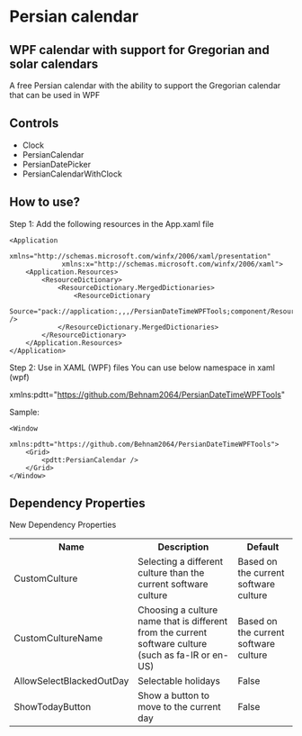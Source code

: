 # Persian calendar
## WPF calendar with support for Gregorian and solar calendars

A free Persian calendar with the ability to support the Gregorian calendar that can be used in WPF


## Controls
- Clock
- PersianCalendar
- PersianDatePicker
- PersianCalendarWithClock


## How to use?
Step 1: Add the following resources in the App.xaml file

```
<Application 
             xmlns="http://schemas.microsoft.com/winfx/2006/xaml/presentation"
             xmlns:x="http://schemas.microsoft.com/winfx/2006/xaml">
    <Application.Resources>
        <ResourceDictionary>
            <ResourceDictionary.MergedDictionaries>
                <ResourceDictionary
                    Source="pack://application:,,,/PersianDateTimeWPFTools;component/Resources.xaml" />
            </ResourceDictionary.MergedDictionaries>
        </ResourceDictionary>
    </Application.Resources>
</Application>
```

Step 2:
Use in XAML (WPF) files
You can use below namespace in xaml (wpf)

xmlns:pdtt="https://github.com/Behnam2064/PersianDateTimeWPFTools"


Sample:
```
<Window 
    xmlns:pdtt="https://github.com/Behnam2064/PersianDateTimeWPFTools">
    <Grid>
        <pdtt:PersianCalendar />
    </Grid>
</Window>
```

## Dependency Properties
New Dependency Properties

<table>
<tr>
    <th>Name</th>
    <th>Description</th>
    <th>Default</th>
</tr>
<tr>
    <td>CustomCulture</td>
    <td>Selecting a different culture than the current software culture</td>
    <td>Based on the current software culture</td>
</tr>
<tr>
    <td>CustomCultureName</td>
    <td>Choosing a culture name that is different from the current software culture (such as fa-IR or en-US)</td>
    <td>Based on the current software culture</td>
</tr>
<tr>
    <td>AllowSelectBlackedOutDay</td>
    <td>Selectable holidays</td>
    <td>False</td>
</tr>
<tr>
    <td>ShowTodayButton</td>
    <td>Show a button to move to the current day</td>
    <td>False</td>
</tr>
</table>
